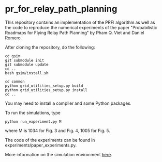 # pr_for_relay_path_planning
This repository contains an implementation of the PRFI algorithm as well as the code to reproduce the numerical experiments of the paper "Probabilistic Roadmaps for Flying Relay Path Planning" by Pham Q. Viet and Daniel Romero.

After cloning the repository, do the following:

```
cd gsim
git submodule init
git submodule update
cd ..
bash gsim/install.sh

cd common
python grid_utilities_setup.py build
python grid_utilities_setup.py install
cd ..
```
You may need to install a compiler and some Python packages.

To run the simulations, type

```
python run_experiment.py M
```

where M is 1034 for Fig. 3 and Fig. 4, 1005 for Fig. 5. 

The code of the experiments can be found in experiments/paper_experiments.py. 

More information on the simulation environment [here](https://github.com/fachu000/GSim-Python).

